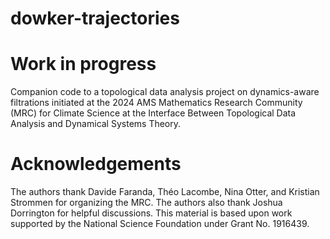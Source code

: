 # dowker-trajectories

# Work in progress

Companion code to a topological data analysis project on dynamics-aware filtrations initiated at the 2024 AMS Mathematics Research Community (MRC) for Climate Science at the Interface Between Topological Data Analysis and Dynamical Systems Theory.

# Acknowledgements
The authors thank Davide Faranda, Théo Lacombe, Nina Otter, and Kristian Strommen for organizing the MRC.  The authors also thank Joshua Dorrington for helpful discussions.
This material is based upon work supported by the National Science Foundation under Grant No. 1916439.